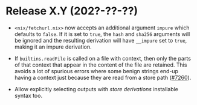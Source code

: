 # Release X.Y (202?-??-??)

* `<nix/fetchurl.nix>` now accepts an additional argument `impure` which
  defaults to `false`.  If it is set to `true`, the `hash` and `sha256`
  arguments will be ignored and the resulting derivation will have
  `__impure` set to `true`, making it an impure derivation.

* If `builtins.readFile` is called on a file with context, then only the parts
  of that context that appear in the content of the file are retained.
  This avoids a lot of spurious errors where some benign strings end-up having
  a context just because they are read from a store path
  ([#7260](https://github.com/NixOS/nix/pull/7260)).

* Allow explicitly selecting outputs with *store derivations* installable syntax too.